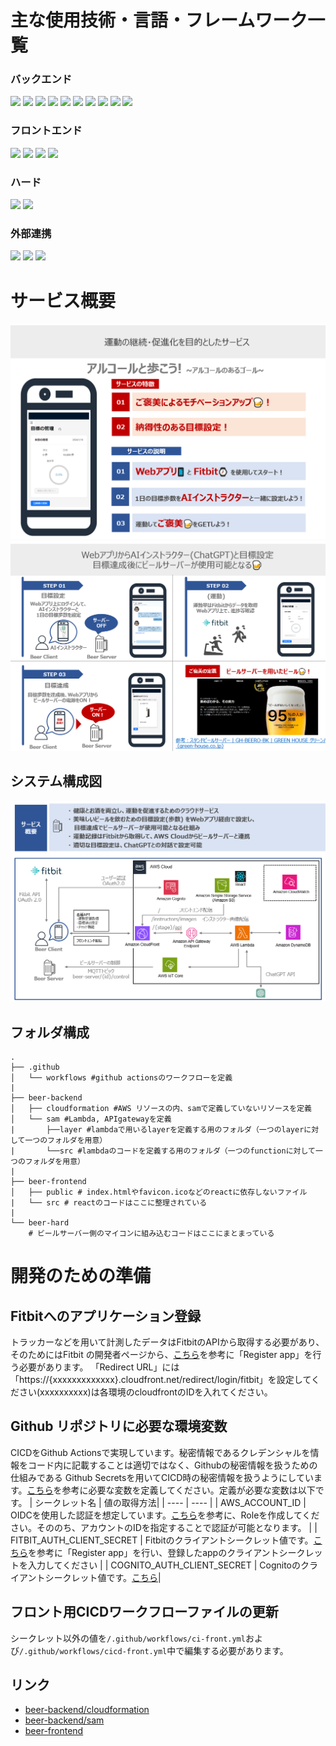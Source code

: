 # 主な使用技術・言語・フレームワーク一覧
### バックエンド
<img src="https://img.shields.io/badge/Python-{}.svg?logo=python&style=flat&logoColor=#3776AB"> <img src="https://img.shields.io/badge/API Gateway-FF4F8B.svg?logo=amazonapigateway&style=flat&logoColor=#3776AB">
<img src="https://img.shields.io/badge/Lambda-FF9900.svg?logo=awslambda&style=flat&logoColor=#3776AB"> <img src="https://img.shields.io/badge/Cloudfront-4053D6.svg?logo=awscloudfront&style=flat&logoColor=#3776AB"> <img src="https://img.shields.io/badge/S3-569A31.svg?logo=amazons3&style=flat&logoColor=#3776AB"> <img src="https://img.shields.io/badge/DynamoDB-4053D6.svg?logo=amazondynamodb&style=flat&logoColor=#3776AB"> <img src="https://img.shields.io/badge/ChatGPT-{}.svg?logo=chatgpt&style=flat&logoColor=#3776AB"> <img src="https://img.shields.io/badge/Cognito-FF4F8B.svg?logo=cognito&style=flat&logoColor=#3776AB"> <img src="https://img.shields.io/badge/Cloudformation-{}.svg?logo=cloudformation&style=flat&logoColor=#3776AB"> <img src="https://img.shields.io/badge/AWS SAM-{}.svg?logo=SAM&style=flat&logoColor=#3776AB">

### フロントエンド
<img src="https://img.shields.io/badge/React-{}.svg?logo=react&style=flat&logoColor=#61DAFB"> <img src="https://img.shields.io/badge/TypeScript-{}.svg?logo=TypeScript&style=flat&logoColor=#61DAFB"> <img src="https://img.shields.io/badge/Ant Design-0170FE.svg?logo=antdesign&style=flat&logoColor=#61DAFB"> <img src="https://img.shields.io/badge/chat ui kit react-{}.svg?logo=chat ui kit react&style=flat&logoColor=#61DAFB">

### ハード
<img src="https://img.shields.io/badge/C++-{}.svg?logo=&style=flat&logoColor=#61DAFB"> <img src="https://img.shields.io/badge/PlatformIO-{}.svg?logo=PlatformIO&style=flat">

### 外部連携

<img src="https://img.shields.io/badge/Fitbit-00B0B9.svg?logo=fitbit&style=flat&logoColor=#3776AB"> <img src="https://img.shields.io/badge/OAuth2.0-{}.svg?logo=OAuth&style=flat&logoColor=#3776AB"> <img src="https://img.shields.io/badge/ChatGPT-{}.svg?logo=ChatGPT&style=flat&logoColor=#3776AB">


# サービス概要
![サービス概要](サービス概要.PNG)
![サービスイメージ](サービスイメージ.PNG)

## システム構成図
![システム構成図](システム構成図.PNG)

## フォルダ構成
```
.
├── .github
│   └── workflows #github actionsのワークフローを定義
|
├── beer-backend
│   ├── cloudformation #AWS リソースの内、samで定義していないリソースを定義
│   └── sam #Lambda, APIgatewayを定義
|       ├──layer #lambdaで用いるlayerを定義する用のフォルダ（一つのlayerに対して一つのフォルダを用意）
|       └──src #lambdaのコードを定義する用のフォルダ（一つのfunctionに対して一つのフォルダを用意）
|
├── beer-frontend
│   ├── public # index.htmlやfavicon.icoなどのreactに依存しないファイル
|   └── src # reactのコードはここに整理されている
|
└── beer-hard
    # ビールサーバー側のマイコンに組み込むコードはここにまとまっている
```

# 開発のための準備

## Fitbitへのアプリケーション登録
トラッカーなどを用いて計測したデータはFitbitのAPIから取得する必要があり、そのためにはFitbit の開発者ページから、[こちら](https://dev.fitbit.com/build/reference/web-api/developer-guide/getting-started/)を参考に「Register app」を行う必要があります。
「Redirect URL」には「https://{xxxxxxxxxxxxx}.cloudfront.net/redirect/login/fitbit」を設定してください(xxxxxxxxxx)は各環境のcloudfrontのIDを入れてください。


## Github リポジトリに必要な環境変数
CICDをGithub Actionsで実現しています。秘密情報であるクレデンシャルを情報をコード内に記載することは適切ではなく、Githubの秘密情報を扱うための仕組みである Github Secretsを用いてCICD時の秘密情報を扱うようにしています。[こちら](https://docs.github.com/ja/actions/security-guides/using-secrets-in-github-actions)を参考に必要な変数を定義してください。定義が必要な変数は以下です。
| シークレット名 | 値の取得方法|
| ---- | ---- |
| AWS_ACCOUNT_ID | OIDCを使用した認証を想定しています。[こちら](https://docs.github.com/ja/actions/deployment/security-hardening-your-deployments/configuring-openid-connect-in-amazon-web-services)を参考に、Roleを作成してください。そののち、アカウントのIDを指定することで認証が可能となります。 |
| FITBIT_AUTH_CLIENT_SECRET | Fitbitのクライアントシークレット値です。[こちら](https://dev.fitbit.com/build/reference/web-api/developer-guide/getting-started/)を参考に「Register app」を行い、登録したappのクライアントシークレットを入力してください |
| COGNITO_AUTH_CLIENT_SECRET  | Cognitoのクライアントシークレット値です。[こちら](https://docs.aws.amazon.com/ja_jp/cognito/latest/developerguide/user-pool-settings-client-apps.html)|

## フロント用CICDワークフローファイルの更新
シークレット以外の値を`/.github/workflows/ci-front.yml`および`/.github/workflows/cicd-front.yml`中で編集する必要があります。

## リンク
- [beer-backend/cloudformation](/beer-backend/cloudformation/README.md)
- [beer-backend/sam](/beer-backend/sam/README.md)
- [beer-frontend](/beer-frontend/README.md)
